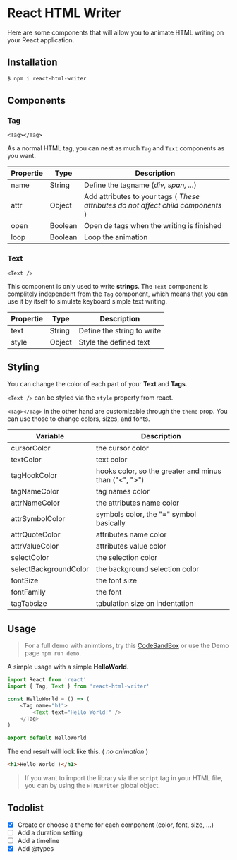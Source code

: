 # React HTML Writer

Here are some components that will allow you to animate HTML writing on your React application.

## Installation

```bash
$ npm i react-html-writer
```

## Components

### Tag

`<Tag></Tag>`

As a normal HTML tag, you can nest as much `Tag` and `Text` components as you want.

| Propertie | Type    | Description                                                                       |
| --------- | ------- | --------------------------------------------------------------------------------- |
| name      | String  | Define the tagname (_div, span, ..._)                                             |
| attr      | Object  | Add attributes to your tags ( _These attributes do not affect child components_ ) |
| open      | Boolean | Open de tags when the writing is finished                                         |
| loop      | Boolean | Loop the animation                                                                |

### Text

`<Text />`

This component is only used to write **strings**. The `Text` component is complitely independent from the `Tag` component, which means that you can use it by itself to simulate keyboard simple text writing.

| Propertie | Type   | Description                |
| --------- | ------ | -------------------------- |
| text      | String | Define the string to write |
| style     | Object | Style the defined text     |

## Styling

You can change the color of each part of your **Text** and **Tags**.

`<Text />` can be styled via the `style` property from react.

`<Tag></Tag>` in the other hand are customizable through the `theme` prop. You can use those to change colors, sizes, and fonts.

| Variable              | Description                                           |
| --------------------- | ----------------------------------------------------- |
| cursorColor           | the cursor color                                      |
| textColor             | text color                                            |
| tagHookColor          | hooks color, so the greater and minus than ("<", ">") |
| tagNameColor          | tag names color                                       |
| attrNameColor         | the attributes name color                             |
| attrSymbolColor       | symbols color, the "=" symbol basically               |
| attrQuoteColor        | attributes name color                                 |
| attrValueColor        | attributes value color                                |
| selectColor           | the selection color                                   |
| selectBackgroundColor | the background selection color                        |
| fontSize              | the font size                                         |
| fontFamily            | the font                                              |
| tagTabsize            | tabulation size on indentation                        |

## Usage

> For a full demo with animtions, try this [CodeSandBox](https://codesandbox.io/s/react-html-writer-cyxe8?file=/src/demo.tsx) or use the Demo page `npm run demo`.

A simple usage with a simple **HelloWorld**.

```javascript
import React from 'react'
import { Tag, Text } from 'react-html-writer'

const HelloWorld = () => (
	<Tag name="h1">
		<Text text="Hello World!" />
	</Tag>
)

export default HelloWorld
```

The end result will look like this. ( _no animation_ )

```html
<h1>Hello World !</h1>
```

> If you want to import the library via the `script` tag in your HTML file, you can by using the `HTMLWriter` global object.

## Todolist

-   [x] Create or choose a theme for each component (color, font, size, ...)
-   [ ] Add a duration setting
-   [ ] Add a timeline
-   [x] Add @types

